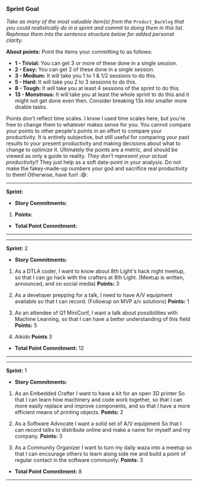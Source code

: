 ### Sprint Goal

 _Take as many of the most valuable item(s) from the_ `Product_Backlog` _that you could realistically do in a sprint and commit to doing them in this list. Rephrase them into the sentence structure below for added personal clarity._

__About points:__
Point the items your committing to as follows:

 - __1 - Trivial:__ You can get 3 or more of these done in a single session.
 - __2 - Easy:__ You can get 2 of these done in a single session.
 - __3 - Medium:__ It will take you 1 to 1 & 1/2 sessions to do this.
 - __5 - Hard:__ It will take you 2 to 3 sessions to do this.
 - __8 - Tough:__ It will take you at least 4 sessions of the sprint to do this.
 - __13 - Monstrous:__ It will take you at least the whole sprint to do this and it might not get done even then. Consider breaking 13s into smaller more doable tasks.

Points don't reflect time scales. I know I used time scales here, but you're free to change them to whatever makes sense for you. You cannot compare your points to other people's points in an effort to compare your productivity. It is entirely subjective, but still useful for comparing your past results to your present productivity and making decisions about what to change to optimize it. Ultimately the points are a metric, and should be viewed as only a guide to reality. _They don't represent your actual productivity!!_ They just help as a soft data-point in your analysis. Do not make the fakey-made-up numbers your god and sacrifice real productivity to them! Otherwise, have fun! ::smile::
***
__Sprint:__
- __Story Commitments:__

 1.  __Points:__

- __Total Point Commitment:__
***

***
__Sprint:__ 2
- __Story Commitments:__

 1. As a DTLA coder, I want to know about 8th Light's hack night meetup, so that I can go hack with the crafters at 8th Light. (Meetup is written, announced, and on social media) __Points:__ 3

 2. As a developer prepping for a talk, I need to have A/V equipment available so that I can record.  (Followup on MVP a/v solutions) __Points:__ 1

 3. As an attendee of Q1 MiniConf, I want a talk about possibilities with Machine Learning, so that I can have a better understanding of this field __Points:__ 5

 4. Aikido __Points__ 3

- __Total Point Commitment:__ 12
***

***
__Sprint:__ 1
- __Story Commitments:__

 1. As an Embedded Crafter I want to have a kit for an open 3D printer So that I can learn how machinery and code work together, so that I can more easily replace and improve components, and so that I have a more efficient means of printing objects. __Points:__ 2

 2. As a Software Advocate I want a solid set of A/V equipment So that I can record talks to distribute online and make a name for myself and my company.
 __Points:__ 3

 3. As a Community Organizer I want to turn my daily waza into a meetup so that I can encourage others to learn along side me and build a point of regular contact in the software community.
__Points:__ 3

- __Total Point Commitment:__ 8
***
